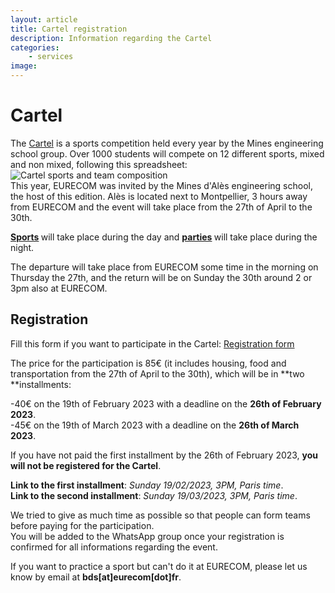 ```yaml
---
layout: article
title: Cartel registration
description: Information regarding the Cartel
categories:
    - services
image: 
---
```


# Cartel 

The <a href="https://cartel-ales.fr/index.html" target="_blank">Cartel</a> is a sports competition held every year by the Mines engineering school group. Over 1000 students will compete on 12 different sports, mixed and non mixed, following this spreadsheet:  
![Cartel sports and team composition](../../static/carteeel.png)  
This year, EURECOM was invited by the Mines d'Alès engineering school, the host of this edition. Alès is located next to Montpellier, 3 hours away from EURECOM and the event will take place from the 27th of April to the 30th.
<p><b><a href="https://www.youtube.com/watch?v=x8UEKiA4sYc" target="_blank">Sports</a> </b>will take place during the day and <b><a href="https://www.youtube.com/watch?v=wRyIInWDC60" target="_blank">parties</a> </b>will take place during the night.</p>

The departure will take place from EURECOM some time in the morning on Thursday the 27th, and the return will be on Sunday the 30th around 2 or 3pm also at EURECOM.

## Registration
Fill this form if you want to participate in the Cartel: <a href="https://docs.google.com/forms/d/13vzw4HY7mU-OBn6K66X-4sYpkrefzFmr0ug9Fu7hA0g" target="_blank">Registration form</a>  <i class="fa-solid fa-scroll"></i> 

The price for the participation is 85€ (it includes housing, food and transportation from the 27th of April to the 30th), which will be in **two **installments:  

-40€ on the 19th of February 2023 with a deadline on the **26th of February 2023**.   
-45€ on the 19th of March 2023 with a deadline on the **26th of March 2023**.

If you have not paid the first installment by the 26th of February 2023, **you will not be registered for the Cartel**.  
  
**Link to the first installment**: *Sunday 19/02/2023, 3PM, Paris time*.  
**Link to the second installment**: *Sunday 19/03/2023, 3PM, Paris time*.  
  
We tried to give as much time as possible so that people can form teams before paying for the participation.  
You will be added to the WhatsApp group once your registration is confirmed for all informations regarding the event.  
  
If you want to practice a sport but can't do it at EURECOM, please let us know by email at **bds[at]eurecom[dot]fr**.

